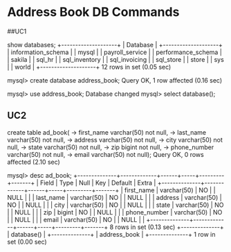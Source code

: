 # Address Book DB Commands

##UC1

show databases;
+--------------------+
| Database           |
+--------------------+
| information_schema |
| mysql              |
| payroll_service    |
| performance_schema |
| sakila             |
| sql_hr             |
| sql_inventory      |
| sql_invoicing      |
| sql_store          |
| store              |
| sys                |
| world              |
+--------------------+
12 rows in set (0.05 sec)

mysql> create database address_book;
Query OK, 1 row affected (0.16 sec)

mysql> use address_book;
Database changed
mysql> select database();

## UC2

 create table ad_book(
    -> first_name varchar(50) not null,
    -> last_name varchar(50) not null,
    -> address varchar(50) not null,
    -> city varchar(50) not null,
    -> state varchar(50) not null,
    -> zip bigint not null,
    -> phone_number varchar(50) not null,
    -> email varchar(50) not null);
Query OK, 0 rows affected (2.10 sec)

mysql> desc ad_book;
+--------------+-------------+------+-----+---------+-------+
| Field        | Type        | Null | Key | Default | Extra |
+--------------+-------------+------+-----+---------+-------+
| first_name   | varchar(50) | NO   |     | NULL    |       |
| last_name    | varchar(50) | NO   |     | NULL    |       |
| address      | varchar(50) | NO   |     | NULL    |       |
| city         | varchar(50) | NO   |     | NULL    |       |
| state        | varchar(50) | NO   |     | NULL    |       |
| zip          | bigint      | NO   |     | NULL    |       |
| phone_number | varchar(50) | NO   |     | NULL    |       |
| email        | varchar(50) | NO   |     | NULL    |       |
+--------------+-------------+------+-----+---------+-------+
8 rows in set (0.13 sec)
+--------------+
| database()   |
+--------------+
| address_book |
+--------------+
1 row in set (0.00 sec)



